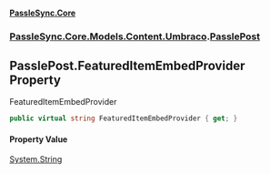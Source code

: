 #### [PassleSync.Core](index.md 'index')
### [PassleSync.Core.Models.Content.Umbraco](PassleSync.Core.Models.Content.Umbraco.md 'PassleSync.Core.Models.Content.Umbraco').[PasslePost](PassleSync.Core.Models.Content.Umbraco.PasslePost.md 'PassleSync.Core.Models.Content.Umbraco.PasslePost')

## PasslePost.FeaturedItemEmbedProvider Property

FeaturedItemEmbedProvider

```csharp
public virtual string FeaturedItemEmbedProvider { get; }
```

#### Property Value
[System.String](https://docs.microsoft.com/en-us/dotnet/api/System.String 'System.String')